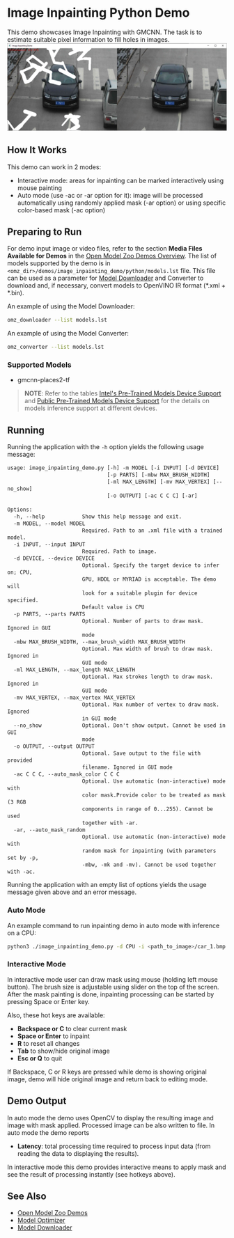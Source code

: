 # Image Inpainting Python Demo

This demo showcases Image Inpainting with GMCNN. The task is to estimate suitable pixel information
to fill holes in images.
![example](./car_1_example.png)

## How It Works

This demo can work in 2 modes:

* Interactive mode: areas for inpainting can be marked interactively using mouse painting
* Auto mode (use -ac or -ar option for it): image will be processed automatically using randomly applied mask (-ar option) or using specific color-based mask (-ac option)

## Preparing to Run

For demo input image or video files, refer to the section **Media Files Available for Demos** in the [Open Model Zoo Demos Overview](../../README.md).
The list of models supported by the demo is in `<omz_dir>/demos/image_inpainting_demo/python/models.lst` file.
This file can be used as a parameter for [Model Downloader](../../../tools/model_tools/README.md) and Converter to download and, if necessary, convert models to OpenVINO IR format (\*.xml + \*.bin).

An example of using the Model Downloader:

```sh
omz_downloader --list models.lst
```

An example of using the Model Converter:

```sh
omz_converter --list models.lst
```

### Supported Models

* gmcnn-places2-tf

> **NOTE**: Refer to the tables [Intel's Pre-Trained Models Device Support](../../../models/intel/device_support.md) and [Public Pre-Trained Models Device Support](../../../models/public/device_support.md) for the details on models inference support at different devices.

## Running

Running the application with the `-h` option yields the following usage message:

```
usage: image_inpainting_demo.py [-h] -m MODEL [-i INPUT] [-d DEVICE]
                                [-p PARTS] [-mbw MAX_BRUSH_WIDTH]
                                [-ml MAX_LENGTH] [-mv MAX_VERTEX] [--no_show]
                                [-o OUTPUT] [-ac C C C] [-ar]

Options:
  -h, --help            Show this help message and exit.
  -m MODEL, --model MODEL
                        Required. Path to an .xml file with a trained model.
  -i INPUT, --input INPUT
                        Required. Path to image.
  -d DEVICE, --device DEVICE
                        Optional. Specify the target device to infer on; CPU,
                        GPU, HDDL or MYRIAD is acceptable. The demo will
                        look for a suitable plugin for device specified.
                        Default value is CPU
  -p PARTS, --parts PARTS
                        Optional. Number of parts to draw mask. Ignored in GUI
                        mode
  -mbw MAX_BRUSH_WIDTH, --max_brush_width MAX_BRUSH_WIDTH
                        Optional. Max width of brush to draw mask. Ignored in
                        GUI mode
  -ml MAX_LENGTH, --max_length MAX_LENGTH
                        Optional. Max strokes length to draw mask. Ignored in
                        GUI mode
  -mv MAX_VERTEX, --max_vertex MAX_VERTEX
                        Optional. Max number of vertex to draw mask. Ignored
                        in GUI mode
  --no_show             Optional. Don't show output. Cannot be used in GUI
                        mode
  -o OUTPUT, --output OUTPUT
                        Optional. Save output to the file with provided
                        filename. Ignored in GUI mode
  -ac C C C, --auto_mask_color C C C
                        Optional. Use automatic (non-interactive) mode with
                        color mask.Provide color to be treated as mask (3 RGB
                        components in range of 0...255). Cannot be used
                        together with -ar.
  -ar, --auto_mask_random
                        Optional. Use automatic (non-interactive) mode with
                        random mask for inpainting (with parameters set by -p,
                        -mbw, -mk and -mv). Cannot be used together with -ac.
```

Running the application with an empty list of options yields the usage message given above and an error message.

### Auto Mode

An example command to run inpainting demo in auto mode with inference on a CPU:

```sh
python3 ./image_inpainting_demo.py -d CPU -i <path_to_image>/car_1.bmp -m <path_to_model>/gmcnn-places2-tf.xml -ar
```

### Interactive Mode

In interactive mode user can draw mask using mouse (holding left mouse button). The brush size is adjustable using slider on the top of the screen. After the mask painting is done, inpainting processing can be started by pressing Space or Enter key.

Also, these hot keys are available:

* **Backspace or C** to clear current mask
* **Space or Enter** to inpaint
* **R** to reset all changes
* **Tab** to show/hide original image
* **Esc or Q** to quit

If Backspace, C or R keys are pressed while demo is showing original image, demo will hide original image and return back to editing mode.

## Demo Output

In auto mode the demo uses OpenCV to display the resulting image and image with mask applied. Processed image can be also written to file.
In auto mode the demo reports

* **Latency**: total processing time required to process input data (from reading the data to displaying the results).

In interactive mode this demo provides interactive means to apply mask and see the result of processing instantly (see hotkeys above).

## See Also

* [Open Model Zoo Demos](../../README.md)
* [Model Optimizer](https://docs.openvino.ai/latest/_docs_MO_DG_Deep_Learning_Model_Optimizer_DevGuide.html)
* [Model Downloader](../../../tools/model_tools/README.md)
